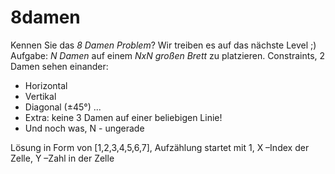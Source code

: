 # 8damen
Kennen Sie das *8 Damen Problem*? 
Wir treiben es auf das nächste Level ;) 
Aufgabe: *N Damen* auf einem *NxN großen Brett* zu platzieren.
Constraints, 2 Damen sehen einander: 
*	Horizontal
*	Vertikal
*	Diagonal (±45°)
...
*	Extra: keine 3 Damen auf einer beliebigen Linie!
*	Und noch was, N - ungerade
 
Lösung in Form von [1,2,3,4,5,6,7], Aufzählung startet mit 1, X –Index der Zelle, Y –Zahl in der Zelle 

